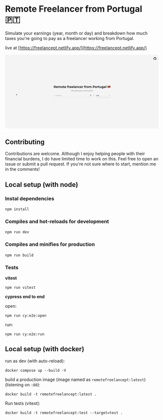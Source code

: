 # Remote Freelancer from Portugal 🇵🇹

Simulate your earnings (year, month or day) and breakdown how much taxes you're going to pay as a freelancer working from Portugal.

live at [https://freelancept.netlify.app/](https://freelancept.netlify.app/)

![preview](img/preview.gif)

## Contributing

Contributions are welcome. Although I enjoy helping people with their financial burdens, I do have limited time to work on this. Feel free to open an issue or submit a pull request. If you're not sure where to start, mention me in the comments!

## Local setup (with node)

### Instal dependencies

```
npm install
```

### Compiles and hot-reloads for development

```
npm run dev
```

### Compiles and minifies for production

```
npm run build
```

### Tests

**vitest**

```
npm run vitest
```

**cypress end to end**

open:

```
npm run cy:e2e:open
```

run:

```
npm run cy:e2e:run
```

## Local setup (with docker)

run as dev (with auto-reload):

```
docker compose up --build -V
```

build a production image (image named as `remotefreelancept:latest`) (listening on `:80`):

```
docker build -t remotefreelancept:latest .
```

Run tests (vitest):

```
docker build -t remotefreelancept:test --target=test .
```
